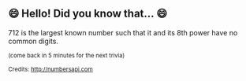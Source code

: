 ## 😄 Hello! Did you know that... 😄
712 is the largest known number such that it and its 8th power have no common digits.

<sup>(come back in 5 minutes for the next trivia)</sup>


<sup>Credits: http://numbersapi.com</sup>

